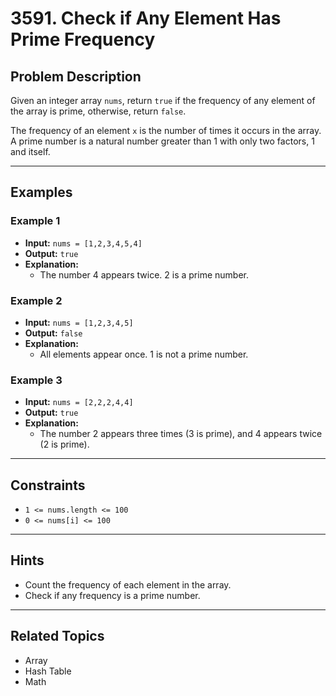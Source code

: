 # 3591. Check if Any Element Has Prime Frequency

## Problem Description

Given an integer array `nums`, return `true` if the frequency of any element of the array is prime, otherwise, return `false`.

The frequency of an element `x` is the number of times it occurs in the array.
A prime number is a natural number greater than 1 with only two factors, 1 and itself.

---

## Examples

### Example 1
- **Input:** `nums = [1,2,3,4,5,4]`
- **Output:** `true`
- **Explanation:**
  - The number 4 appears twice. 2 is a prime number.

### Example 2
- **Input:** `nums = [1,2,3,4,5]`
- **Output:** `false`
- **Explanation:**
  - All elements appear once. 1 is not a prime number.

### Example 3
- **Input:** `nums = [2,2,2,4,4]`
- **Output:** `true`
- **Explanation:**
  - The number 2 appears three times (3 is prime), and 4 appears twice (2 is prime).

---

## Constraints
- `1 <= nums.length <= 100`
- `0 <= nums[i] <= 100`

---

## Hints
- Count the frequency of each element in the array.
- Check if any frequency is a prime number.

---

## Related Topics
- Array
- Hash Table
- Math
